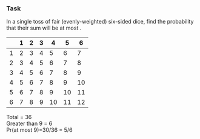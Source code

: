 ### Task 
In a single toss of  fair (evenly-weighted) six-sided dice, find the probability that their sum will be at most .

|   | 1 | 2 | 3 | 4  | 5  | 6  |
|---|---|---|---|----|----|----|
| 1 | 2 | 3 | 4 | 5  | 6  | 7  |
| 2 | 3 | 4 | 5 | 6  | 7  | 8  |
| 3 | 4 | 5 | 6 | 7  | 8  | 9  |
| 4 | 5 | 6 | 7 | 8  | 9  | 10 |
| 5 | 6 | 7 | 8 | 9  | 10 | 11 |
| 6 | 7 | 8 | 9 | 10 | 11 | 12 |

Total = 36     
Greater than 9 = 6     
Pr(at most 9)=30/36 = 5/6
